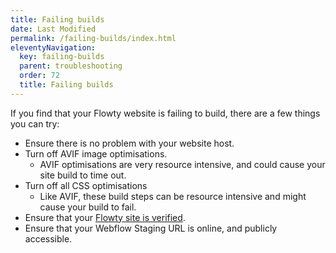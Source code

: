 ```yaml
---
title: Failing builds
date: Last Modified
permalink: /failing-builds/index.html
eleventyNavigation:
  key: failing-builds
  parent: troubleshooting
  order: 72
  title: Failing builds
---
```


If you find that your Flowty website is failing to build, there are a few things you can try:

- Ensure there is no problem with your website host.
- Turn off AVIF image optimisations.
    - AVIF optimisations are very resource intensive, and could cause your site build to time out.
- Turn off all CSS optimisations
    - Like AVIF, these build steps can be resource intensive and might cause your build to fail.
- Ensure that your [Flowty site is verified](/verify-site/).
- Ensure that your Webflow Staging URL is online, and publicly accessible.
